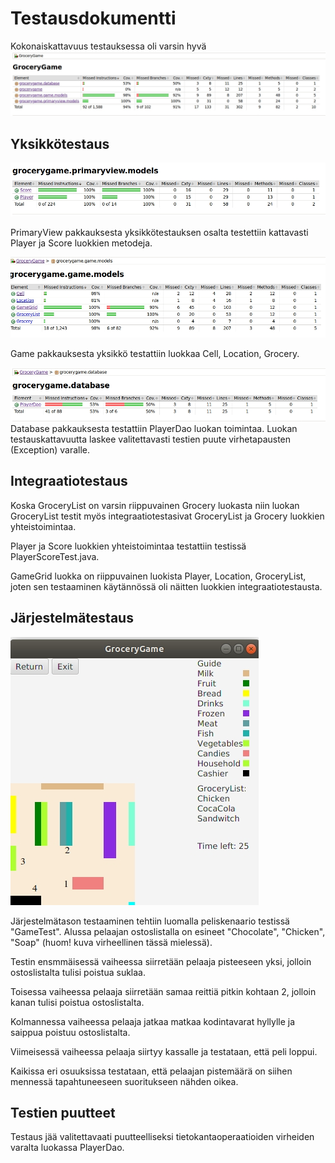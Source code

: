 # Testausdokumentti
Kokonaiskattavuus testauksessa oli varsin hyvä
![kokonaiskattavuus](https://github.com/MiikaProject/ot-harjoitustyo/blob/master/GroceryGame/dokumentointi/kuvat/testikattavuus/overal.jpg)

## Yksikkötestaus
![primaryviewmodleit](https://github.com/MiikaProject/ot-harjoitustyo/blob/master/GroceryGame/dokumentointi/kuvat/testikattavuus/primaryview.jpg)

PrimaryView pakkauksesta yksikkötestauksen osalta testettiin kattavasti Player ja Score luokkien metodeja.

![gamemodelitestit](https://github.com/MiikaProject/ot-harjoitustyo/blob/master/GroceryGame/dokumentointi/kuvat/testikattavuus/game.jpg)

Game pakkauksesta yksikkö testattiin luokkaa Cell, Location, Grocery.

![database kattavuus](https://github.com/MiikaProject/ot-harjoitustyo/blob/master/GroceryGame/dokumentointi/kuvat/testikattavuus/database.jpg)
Database pakkauksesta testattiin PlayerDao luokan toimintaa. Luokan testauskattavuutta laskee valitettavasti testien puute virhetapausten (Exception) varalle. 

## Integraatiotestaus
Koska GroceryList on varsin riippuvainen Grocery luokasta niin luokan GroceryList testit myös integraatiotestasivat GroceryList ja Grocery luokkien yhteistoimintaa.

Player ja Score luokkien yhteistoimintaa testattiin testissä PlayerScoreTest.java. 

GameGrid luokka on riippuvainen luokista Player, Location, GroceryList, joten sen testaaminen käytännössä oli näitten luokkien integraatiotestausta. 

## Järjestelmätestaus
![jarjestelmatestikva](https://github.com/MiikaProject/ot-harjoitustyo/blob/master/GroceryGame/dokumentointi/kuvat/testikattavuus/jarjestelmatesti.jpg)

Järjestelmätason testaaminen tehtiin luomalla peliskenaario testissä "GameTest". Alussa pelaajan ostoslistalla on esineet "Chocolate", "Chicken", "Soap" (huom! kuva virheellinen tässä mielessä). 

Testin ensmmäisessä vaiheessa siirretään pelaaja pisteeseen yksi, jolloin ostoslistalta tulisi poistua suklaa. 

Toisessa vaiheessa pelaaja siirretään samaa reittiä pitkin kohtaan 2, jolloin kanan tulisi poistua ostoslistalta. 

Kolmannessa vaiheessa pelaaja jatkaa matkaa kodintavarat hyllylle ja saippua poistuu ostoslistalta. 

Viimeisessä vaiheessa pelaaja siirtyy kassalle ja testataan, että peli loppui. 

Kaikissa eri osuuksissa testataan, että pelaajan pistemäärä on siihen mennessä tapahtuneeseen suoritukseen nähden oikea. 


## Testien puutteet

Testaus jää valitettavaati puutteelliseksi tietokantaoperaatioiden virheiden varalta luokassa PlayerDao.
